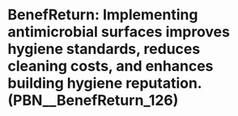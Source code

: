 # BenefReturn: __Implementing antimicrobial surfaces improves hygiene standards, reduces cleaning costs, and enhances building hygiene reputation.__ (PBN__BenefReturn_126)

